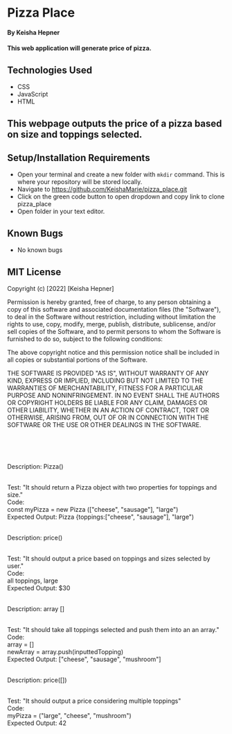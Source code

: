 # Pizza Place

#### By Keisha Hepner

#### This web application will generate price of pizza.

## Technologies Used

* CSS
* JavaScript
* HTML

## This webpage outputs the price of a pizza based on size and toppings selected.

## Setup/Installation Requirements

* Open your terminal and create a new folder with `mkdir` command. This is where your repository will be stored locally.
* Navigate to https://github.com/KeishaMarie/pizza_place.git
* Click on the green code button to open dropdown and copy link to clone pizza_place
* Open folder in your text editor.


## Known Bugs

* No known bugs

## MIT License

Copyright (c) [2022] [Keisha Hepner]

Permission is hereby granted, free of charge, to any person obtaining a copy
of this software and associated documentation files (the "Software"), to deal
in the Software without restriction, including without limitation the rights
to use, copy, modify, merge, publish, distribute, sublicense, and/or sell
copies of the Software, and to permit persons to whom the Software is
furnished to do so, subject to the following conditions:

The above copyright notice and this permission notice shall be included in all
copies or substantial portions of the Software.

THE SOFTWARE IS PROVIDED "AS IS", WITHOUT WARRANTY OF ANY KIND, EXPRESS OR
IMPLIED, INCLUDING BUT NOT LIMITED TO THE WARRANTIES OF MERCHANTABILITY,
FITNESS FOR A PARTICULAR PURPOSE AND NONINFRINGEMENT. IN NO EVENT SHALL THE
AUTHORS OR COPYRIGHT HOLDERS BE LIABLE FOR ANY CLAIM, DAMAGES OR OTHER
LIABILITY, WHETHER IN AN ACTION OF CONTRACT, TORT OR OTHERWISE, ARISING FROM,
OUT OF OR IN CONNECTION WITH THE SOFTWARE OR THE USE OR OTHER DEALINGS IN THE
SOFTWARE.

<br>
<br>
<br>


Description: Pizza()<br><br>

Test: "It should return a Pizza object with two properties for toppings and size."<br>
Code:<br>
const myPizza = new Pizza (["cheese", "sausage"], "large")<br>
Expected Output: Pizza {toppings:["cheese", "sausage"], "large")<br><br>


Description: price()<br><br>

Test: "It should output a price based on toppings and sizes selected by user."<br>
Code:<br>
all toppings, large<br>
Expected Output: $30<br><br>


Description: array []<br><br>

Test: "It should take all toppings selected and push them into an an array."<br>
Code:<br>
array = []<br>
newArray = array.push(inputtedTopping)<br>
Expected Output: ["cheese", "sausage", "mushroom"]<br><br>

Description: price([])<br><br>

Test: "It should output a price considering multiple toppings"<br>
Code:<br>
myPizza = ("large", "cheese", "mushroom")<br>
Expected Output: 42<br>